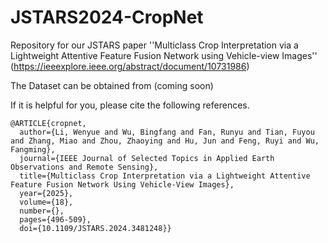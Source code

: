 # JSTARS2024-CropNet
Repository for our JSTARS paper ''Multiclass Crop Interpretation via a Lightweight Attentive Feature Fusion Network using Vehicle-view Images'' (https://ieeexplore.ieee.org/abstract/document/10731986)

The Dataset can be obtained from (coming soon)


If it is helpful for you, please cite the following references.

    @ARTICLE{cropnet,
      author={Li, Wenyue and Wu, Bingfang and Fan, Runyu and Tian, Fuyou and Zhang, Miao and Zhou, Zhaoying and Hu, Jun and Feng, Ruyi and Wu, Fangming},
      journal={IEEE Journal of Selected Topics in Applied Earth Observations and Remote Sensing}, 
      title={Multiclass Crop Interpretation via a Lightweight Attentive Feature Fusion Network Using Vehicle-View Images}, 
      year={2025},
      volume={18},
      number={},
      pages={496-509},
      doi={10.1109/JSTARS.2024.3481248}}

